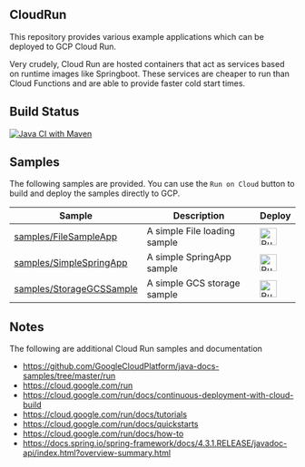 CloudRun
--------
This repository provides various example applications which can be deployed to GCP Cloud Run.

Very crudely, Cloud Run are hosted containers that act as services based on runtime images like
Springboot. These services are cheaper to run than Cloud Functions and are able to provide faster
cold start times.

Build Status
------------
[![Java CI with Maven](https://github.com/tpayne/CloudRun/actions/workflows/maven.yml/badge.svg)](https://github.com/tpayne/CloudRun/actions/workflows/maven.yml)

Samples
-------
The following samples are provided. You can use the `Run on Cloud` button to build and deploy the
samples directly to GCP.

|           Sample                |        Description       |     Deploy    |
| ------------------------------- | ------------------------ | ------------- |
|[samples/FileSampleApp](samples/FileSampleApp/) | A simple File loading sample | [<img src="https://storage.googleapis.com/cloudrun/button.svg" alt="Run on Google Cloud" height="30">][run_button_filesampleapp] |
|[samples/SimpleSpringApp](samples/SimpleSpringApp/) | A simple SpringApp sample | [<img src="https://storage.googleapis.com/cloudrun/button.svg" alt="Run on Google Cloud" height="30">][run_button_simplespringapp] |
|[samples/StorageGCSSample](samples/StorageGCSSample/) | A simple GCS storage sample | [<img src="https://storage.googleapis.com/cloudrun/button.svg" alt="Run on Google Cloud" height="30">][run_button_gcssample] |

Notes
-----
The following are additional Cloud Run samples and documentation
- https://github.com/GoogleCloudPlatform/java-docs-samples/tree/master/run
- https://cloud.google.com/run
- https://cloud.google.com/run/docs/continuous-deployment-with-cloud-build
- https://cloud.google.com/run/docs/tutorials
- https://cloud.google.com/run/docs/quickstarts
- https://cloud.google.com/run/docs/how-to
- https://docs.spring.io/spring-framework/docs/4.3.1.RELEASE/javadoc-api/index.html?overview-summary.html

[run_button_simplespringapp]: https://deploy.cloud.run/?git_repo=https://github.com/tpayne/CloudRun&dir=samples/SimpleSpringApp
[run_button_filesampleapp]: https://deploy.cloud.run/?git_repo=https://github.com/tpayne/CloudRun&dir=samples/FileSampleApp
[run_button_gcssample]: https://deploy.cloud.run/?git_repo=https://github.com/tpayne/CloudRun&dir=samples/StorageGCSSample
